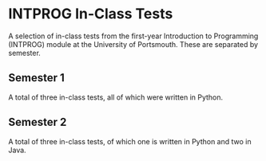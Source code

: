 # INTPROG In-Class Tests

A selection of in-class tests from the first-year Introduction to Programming (INTPROG) module at the University of Portsmouth. These are separated by semester.

## Semester 1
A total of three in-class tests, all of which were written in Python.

## Semester 2
A total of three in-class tests, of which one is written in Python and two in Java.